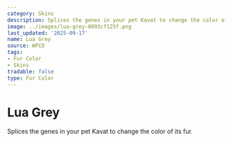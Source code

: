 ```yaml
---
category: Skins
description: Splices the genes in your pet Kavat to change the color of its fur.
image: ../images/lua-grey-0093cf125f.png
last_updated: '2025-09-17'
name: Lua Grey
source: WFCD
tags:
- Fur Color
- Skins
tradable: false
type: Fur Color
---
```


# Lua Grey

Splices the genes in your pet Kavat to change the color of its fur.

